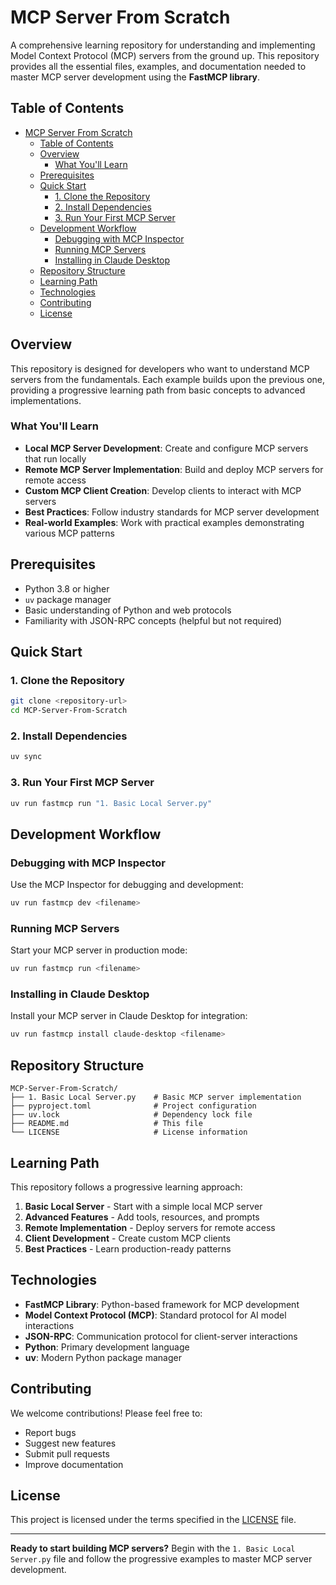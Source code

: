 # MCP Server From Scratch

A comprehensive learning repository for understanding and implementing Model Context Protocol (MCP) servers from the ground up. This repository provides all the essential files, examples, and documentation needed to master MCP server development using the **FastMCP library**.

## Table of Contents

- [MCP Server From Scratch](#mcp-server-from-scratch)
  - [Table of Contents](#table-of-contents)
  - [Overview](#overview)
    - [What You'll Learn](#what-youll-learn)
  - [Prerequisites](#prerequisites)
  - [Quick Start](#quick-start)
    - [1. Clone the Repository](#1-clone-the-repository)
    - [2. Install Dependencies](#2-install-dependencies)
    - [3. Run Your First MCP Server](#3-run-your-first-mcp-server)
  - [Development Workflow](#development-workflow)
    - [Debugging with MCP Inspector](#debugging-with-mcp-inspector)
    - [Running MCP Servers](#running-mcp-servers)
    - [Installing in Claude Desktop](#installing-in-claude-desktop)
  - [Repository Structure](#repository-structure)
  - [Learning Path](#learning-path)
  - [Technologies](#technologies)
  - [Contributing](#contributing)
  - [License](#license)

## Overview

This repository is designed for developers who want to understand MCP servers from the fundamentals. Each example builds upon the previous one, providing a progressive learning path from basic concepts to advanced implementations.

### What You'll Learn

- **Local MCP Server Development**: Create and configure MCP servers that run locally
- **Remote MCP Server Implementation**: Build and deploy MCP servers for remote access
- **Custom MCP Client Creation**: Develop clients to interact with MCP servers
- **Best Practices**: Follow industry standards for MCP server development
- **Real-world Examples**: Work with practical examples demonstrating various MCP patterns

## Prerequisites

- Python 3.8 or higher
- `uv` package manager
- Basic understanding of Python and web protocols
- Familiarity with JSON-RPC concepts (helpful but not required)

## Quick Start

### 1. Clone the Repository

```bash
git clone <repository-url>
cd MCP-Server-From-Scratch
```

### 2. Install Dependencies

```bash
uv sync
```

### 3. Run Your First MCP Server

```bash
uv run fastmcp run "1. Basic Local Server.py"
```

## Development Workflow

### Debugging with MCP Inspector

Use the MCP Inspector for debugging and development:

```bash
uv run fastmcp dev <filename>
```

### Running MCP Servers

Start your MCP server in production mode:

```bash
uv run fastmcp run <filename>
```

### Installing in Claude Desktop

Install your MCP server in Claude Desktop for integration:

```bash
uv run fastmcp install claude-desktop <filename>
```

## Repository Structure

```
MCP-Server-From-Scratch/
├── 1. Basic Local Server.py    # Basic MCP server implementation
├── pyproject.toml              # Project configuration
├── uv.lock                     # Dependency lock file
├── README.md                   # This file
└── LICENSE                     # License information
```

## Learning Path

This repository follows a progressive learning approach:

1. **Basic Local Server** - Start with a simple local MCP server
2. **Advanced Features** - Add tools, resources, and prompts
3. **Remote Implementation** - Deploy servers for remote access
4. **Client Development** - Create custom MCP clients
5. **Best Practices** - Learn production-ready patterns

## Technologies

- **FastMCP Library**: Python-based framework for MCP development
- **Model Context Protocol (MCP)**: Standard protocol for AI model interactions
- **JSON-RPC**: Communication protocol for client-server interactions
- **Python**: Primary development language
- **uv**: Modern Python package manager

## Contributing

We welcome contributions! Please feel free to:

- Report bugs
- Suggest new features
- Submit pull requests
- Improve documentation

## License

This project is licensed under the terms specified in the [LICENSE](LICENSE) file.

---

**Ready to start building MCP servers?** Begin with the `1. Basic Local Server.py` file and follow the progressive examples to master MCP server development.
